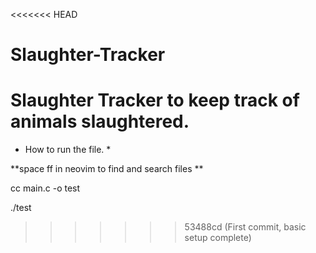 <<<<<<< HEAD
# Slaughter-Tracker
Slaughter Tracker to keep track of animals slaughtered.
=======
* How to run the file. *

**space ff in neovim to find and search files **

cc main.c -o test

./test
>>>>>>> 53488cd (First commit, basic setup complete)
